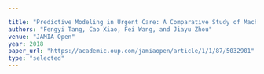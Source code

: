 ```yaml
---

title: "Predictive Modeling in Urgent Care: A Comparative Study of Machine Learning Approaches"
authors: "Fengyi Tang, Cao Xiao, Fei Wang, and Jiayu Zhou"
venue: "JAMIA Open"
year: 2018
paper_url: "https://academic.oup.com/jamiaopen/article/1/1/87/5032901"
type: "selected"
---
```


